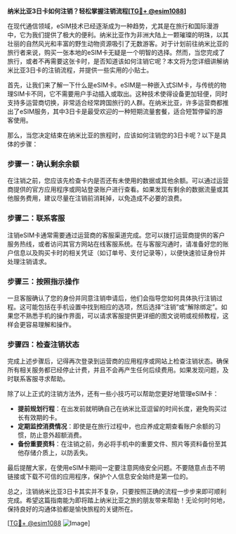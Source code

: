 **纳米比亚3日卡如何注销？轻松掌握注销流程[[TG💪+ @esim1088](https://t.me/s/esim1088)]**

在现代通信领域，eSIM技术已经逐渐成为一种趋势，尤其是在旅行和国际漫游中，它为我们提供了极大的便利。纳米比亚作为非洲大陆上一颗璀璨的明珠，以其壮丽的自然风光和丰富的野生动物资源吸引了无数游客。对于计划前往纳米比亚的旅行者来说，购买一张本地的eSIM卡无疑是一个明智的选择。然而，当您完成了旅行，或者不再需要这张卡时，是否知道该如何注销它呢？本文将为您详细讲解纳米比亚3日卡的注销流程，并提供一些实用的小贴士。

首先，让我们来了解一下什么是eSIM卡。eSIM是一种嵌入式SIM卡，与传统的物理SIM卡不同，它不需要用户手动插入或取出。这种技术使得设备更加轻便，同时支持多运营商切换，非常适合经常跨国旅行的人群。在纳米比亚，许多运营商都推出了eSIM服务，其中3日卡是最受欢迎的一种短期流量套餐，适合短暂停留的游客使用。

那么，当您决定结束在纳米比亚的旅程时，应该如何注销您的3日卡呢？以下是具体的步骤：

### 步骤一：确认剩余余额

在注销之前，您应该先检查卡内是否还有未使用的数据或其他余额。可以通过运营商提供的官方应用程序或网站登录账户进行查看。如果发现有剩余的数据流量或其他服务费用，建议尽量在注销前消耗掉，以免造成不必要的浪费。

### 步骤二：联系客服

注销eSIM卡通常需要通过运营商的客服渠道完成。您可以拨打运营商提供的客户服务热线，或者访问其官方网站在线客服系统。在与客服沟通时，请准备好您的账户信息以及购买卡时的相关凭证（如订单号、支付记录等），以便快速验证身份并处理注销请求。

### 步骤三：按照指示操作

一旦客服确认了您的身份并同意注销申请后，他们会指导您如何具体执行注销过程。这可能包括在手机设置中找到相应的选项，然后选择“注销”或“解除绑定”。如果您不熟悉手机的操作界面，可以请求客服提供更详细的图文说明或视频教程，这样会更容易理解和操作。

### 步骤四：检查注销状态

完成上述步骤后，记得再次登录到运营商的应用程序或网站上检查注销状态。确保所有相关服务都已经停止计费，并且不会再产生任何后续费用。如果发现问题，及时联系客服寻求帮助。

除了以上正式的注销方法外，还有一些小技巧可以帮助您更好地管理eSIM卡：

- **提前规划行程**：在出发前就明确自己在纳米比亚逗留的时间长度，避免购买过长有效期的卡。
- **定期监控消费情况**：即使是在旅行过程中，也应养成定期查看账户余额的习惯，防止意外超额消费。
- **备份重要资料**：在注销之前，务必将手机中的重要文件、照片等资料备份至其他存储介质上，以防丢失。

最后提醒大家，在使用eSIM卡期间一定要注意网络安全问题。不要随意点击不明链接或下载不可信的应用程序，保护个人信息安全始终是第一位的。

总之，注销纳米比亚3日卡其实并不复杂，只要按照正确的流程一步步来即可顺利完成。希望这篇指南能为即将踏上纳米比亚之旅的朋友带来帮助！无论何时何地，保持良好的沟通体验都是愉快旅程的关键所在。

[[TG💪+ @esim1088](https://t.me/s/esim1088) ![Image](https://i.postimg.cc/4NQfJmqS/Snipaste-2025-05-13-00-14-12.png)]